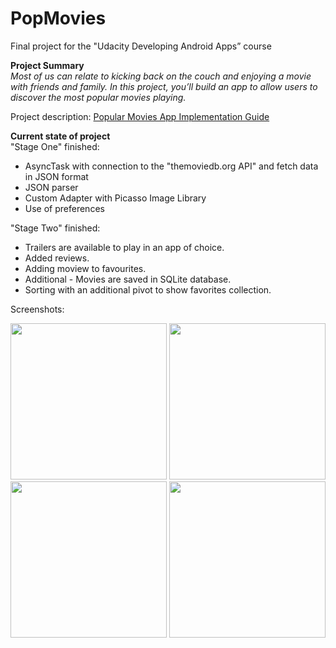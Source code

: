 # PopMovies

Final project for the "Udacity Developing Android Apps” course

<b>Project Summary</b>  
<i>Most of us can relate to kicking back on the couch and enjoying a movie with friends and family. In this project, you’ll build an app to allow users to discover the most popular movies playing.</i>



Project description: <a href="https://docs.google.com/document/d/1ZlN1fUsCSKuInLECcJkslIqvpKlP7jWL2TP9m6UiA6I/pub?embedded=true">Popular Movies App Implementation Guide</a>

<b>Current state of project</b>   
"Stage One" finished:
<ul><li>AsyncTask with connection to the "themoviedb.org API" and fetch data in JSON format</li>
<li>JSON parser</li>
<li>Custom Adapter with Picasso Image Library</li>
<li>Use of preferences</li></ul>
"Stage Two" finished:
<ul><li>Trailers are available to play in an app of choice.</li>
<li>Added reviews.</li>
<li>Adding moview to favourites.</li>
<li>Additional - Movies are saved in SQLite database.</li>
<li>Sorting with an additional pivot to show favorites collection.</li></ul>

Screenshots:

<img src="http://i.imgur.com/0PVvqTa.jpg" height="250"/>  <img src="http://i.imgur.com/CAQKu8V.png" height="250"/>  <img src="http://i.imgur.com/KdnYSdD.jpg" height="250"/>  <img src="http://i.imgur.com/isml7a4.png" height="250"/>  

